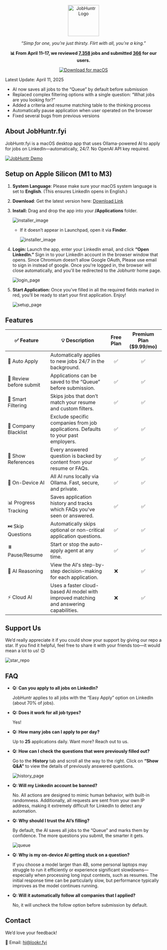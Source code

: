 <p align="center">
<img src="src/logo-large.png" alt="JobHuntr Logo" width="100">
</p>

<p align="center">
<i>“Simp for one, you’re just thirsty. Flirt with all, you’re a king.”</i>
</p>

<p align="center">
  <strong>
    📊 From April 11–17, we reviewed <ins>7,358</ins> jobs and submitted <ins>366</ins> for our users.
  </strong>
</p>

<p align="center">
  <a href="https://github.com/lookr-fyi/homebrew-jobhuntr/releases/latest/download/JobHuntr.dmg">
    <img src="https://img.shields.io/badge/Download%20for-macOS-black?style=for-the-badge&logo=apple&logoColor=white" alt="Download for macOS">
  </a>
</p>

Latest Update: April 11, 2025

- AI now saves all jobs to the “Queue” by default before submission
- Replaced complex filtering options with a single question: “What jobs are you looking for?”
- Added a criteria and resume matching table to the thinking process
- Automatically pause application when user operated on the browser
- Fixed several bugs from previous versions

## About JobHuntr.fyi

JobHuntr.fyi is a macOS desktop app that uses Ollama-powered AI to apply for jobs on LinkedIn—automatically, 24/7. No OpenAI API key required.

[![JobHuntr Demo](src/demo.gif)](https://youtu.be/dy_wrzVKwPw)

## Setup on Apple Silicon (M1 to M3)

1. **System Language**: Please make sure your macOS system language is set to **English**. (This ensures LinkedIn opens in English.)
2. **Download**: Get the latest version here: [Download Link](https://github.com/lookr-fyi/homebrew-jobhuntr/releases/latest/download/JobHuntr.dmg)
3. **Install:** Drag and drop the app into your **/Applications** folder.

   ![installer_image](src/installer_image.png)

   - If it doesn’t appear in Launchpad, open it via **Finder**.

     ![installer_image](src/where_find_it.png)

4. **Login:** Launch the app, enter your LinkedIn email, and click **“Open LinkedIn.”** Sign in to your LinkedIn account in the browser window that opens. Since Chromium doesn’t allow Google OAuth, Please use email to sign in instead of google. Once you're logged in, the browser will close automatically, and you'll be redirected to the Jobhuntr home page.

   ![login_page](src/login.png)

5. **Start Application:** Once you’ve filled in all the required fields marked in red, you’ll be ready to start your first application. Enjoy!

   ![setup_page](src/setup_page.png)

## Features

| ✅ Feature              | 💡 Description                                                                        | Free Plan | Premium Plan ($9.99/mo) |
| ----------------------- | ------------------------------------------------------------------------------------- | :-------: | :---------------------: |
| 🎯 Auto Apply           | Automatically applies to new jobs 24/7 in the background.                             |    ✅     |           ✅            |
| 🔄 Review before submit | Applications can be saved to the “Queue” before submission.                           |    ✅     |           ✅            |
| 🧠 Smart Filtering      | Skips jobs that don’t match your resume and custom filters.                           |    ✅     |           ✅            |
| 🚫 Company Blacklist    | Exclude specific companies from job applications. Defaults to your past employers.    |    ✅     |           ✅            |
| 📎 Show References      | Every answered question is backed by content from your resume or FAQs.                |    ✅     |           ✅            |
| 🤖 On-Device AI         | All AI runs locally via Ollama. Fast, secure, and private.                            |    ✅     |           ✅            |
| 📊 Progress Tracking    | Saves application history and tracks which FAQs you've seen or answered.              |    ✅     |           ✅            |
| ⏭️ Skip Questions       | Automatically skips optional or non-critical application questions.                   |    ✅     |           ✅            |
| ⏸️ Pause/Resume         | Start or stop the auto-apply agent at any time.                                       |    ✅     |           ✅            |
| 🧾 AI Reasoning         | View the AI's step-by-step decision-making for each application.                      |    ❌     |           ✅            |
| ⚡ Cloud AI             | Uses a faster cloud-based AI model with improved matching and answering capabilities. |    ❌     |           ✅            |

## Support Us

We’d really appreciate it if you could show your support by giving our repo a star. If you find it helpful, feel free to share it with your friends too—it would mean a lot to us! 😊

![star_repo](src/star_repo.gif)

## FAQ

- **Q: Can you apply to all jobs on LinkedIn?**

  JobHuntr applies to all jobs with the “Easy Apply” option on LinkedIn (about 70% of jobs).

- **Q: Does it work for all job types?**

  Yes!

- **Q: How many jobs can I apply to per day?**

  Up to **25** applications daily. Want more? Reach out to us.

- **Q: How can I check the questions that were previously filled out?**

  Go to the **History** tab and scroll all the way to the right. Click on **“Show Q&A”** to view the details of previously answered questions.

  ![history_page](src/history.png)

- **Q: Will my Linkedin account be banned?**

  No. All actions are designed to mimic human behavior, with built-in randomness. Additionally, all requests are sent from your own IP address, making it extremely difficult for LinkedIn to detect any automation.

- **Q: Why should I trust the AI’s filling?**

  By default, the AI saves all jobs to the “Queue” and marks them by confidence. The more questions you submit, the smarter it gets.

  ![queue](src/queue.png)

- **Q: Why is my on-device AI getting stuck on a question?**

  If you choose a model larger than 4B, some personal laptops may struggle to run it efficiently or experience significant slowdowns—especially when processing long input contexts, such as resumes. The initial response time can be particularly slow, but performance typically improves as the model continues running.

- **Q: Will it automatically follow all companies that I applied?**

  No, it will uncheck the follow option before submission by default.

## Contact

We’d love your feedback!

📧 Email: hi@lookr.fyi
